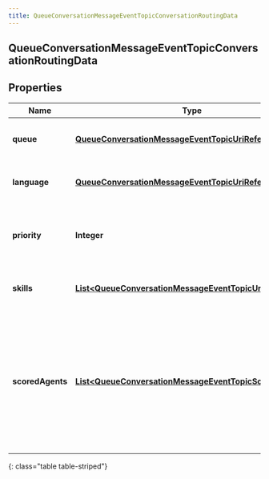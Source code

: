 ```yaml
---
title: QueueConversationMessageEventTopicConversationRoutingData
---
```


## QueueConversationMessageEventTopicConversationRoutingData

## Properties

| Name             | Type                                                                                                                                     | Description                                                                                                                                   | Notes      |
| ---------------- | ---------------------------------------------------------------------------------------------------------------------------------------- | --------------------------------------------------------------------------------------------------------------------------------------------- | ---------- |
| **queue**        | <!----><!---->[**QueueConversationMessageEventTopicUriReference**](QueueConversationMessageEventTopicUriReference.md)<!---->             | A UriReference for a resource                                                                                                                 | [optional] |
| **language**     | <!----><!---->[**QueueConversationMessageEventTopicUriReference**](QueueConversationMessageEventTopicUriReference.md)<!---->             | A UriReference for a resource                                                                                                                 | [optional] |
| **priority**     | <!----><!---->**Integer**<!---->                                                                                                         | The priority of the conversation to use for routing decisions                                                                                 | [optional] |
| **skills**       | <!----><!---->[**List&lt;QueueConversationMessageEventTopicUriReference&gt;**](QueueConversationMessageEventTopicUriReference.md)<!----> | The skills to use for routing decisions                                                                                                       | [optional] |
| **scoredAgents** | <!----><!---->[**List&lt;QueueConversationMessageEventTopicScoredAgent&gt;**](QueueConversationMessageEventTopicScoredAgent.md)<!---->   | A collection of agents and their assigned scores for this conversation (0 - 100, higher being better), for use in routing to preferred agents | [optional] |

{: class="table table-striped"}

